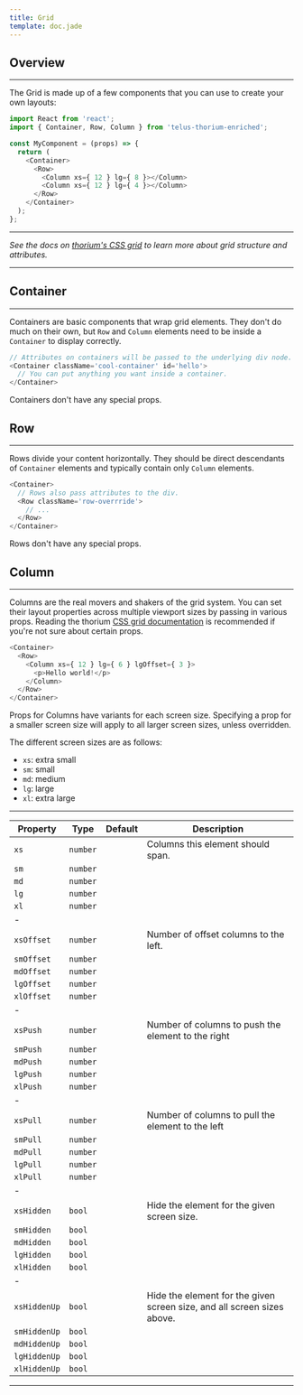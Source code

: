 ```yaml
---
title: Grid
template: doc.jade
---
```


## Overview

---

The Grid is made up of a few components that you can use to create your own layouts:

```js
import React from 'react';
import { Container, Row, Column } from 'telus-thorium-enriched';

const MyComponent = (props) => {
  return (
    <Container>
      <Row>
        <Column xs={ 12 } lg={ 8 }></Column>
        <Column xs={ 12 } lg={ 4 }></Column>
      </Row>
    </Container>
  );
};

```

---

_See the docs on [thorium's CSS grid](/3-Foundations/3-grid.html) to learn more
about grid structure and attributes._

---

## Container

---

Containers are basic components that wrap grid elements. They don't do much on
their own, but `Row` and `Column` elements need to be inside a `Container`
to display correctly.

```js
// Attributes on containers will be passed to the underlying div node.
<Container className='cool-container' id='hello'>
  // You can put anything you want inside a container.
</Container>
```

Containers don't have any special props.

## Row

---

Rows divide your content horizontally. They should be direct descendants of
`Container` elements and typically contain only `Column` elements.

```js
<Container>
  // Rows also pass attributes to the div.
  <Row className='row-overrride'>
    // ...
  </Row>
</Container>
```

Rows don't have any special props.

## Column

---

Columns are the real movers and shakers of the grid system. You can set their
layout properties across multiple viewport sizes by passing in various props.
Reading the thorium [CSS grid documentation](/3-Foundations/3-grid.html) is
recommended if you're not sure about certain props.

```js
<Container>
  <Row>
    <Column xs={ 12 } lg={ 6 } lgOffset={ 3 }>
      <p>Hello world!</p>
    </Column>
  </Row>
</Container>
```

Props for Columns have variants for each screen size. Specifying a prop for a
smaller screen size will apply to all larger screen sizes, unless overridden.

The different screen sizes are as follows:

- `xs`: extra small
- `sm`: small
- `md`: medium
- `lg`: large
- `xl`: extra large

---

| Property     | Type     | Default     | Description                             |
|--------------|----------|-------------|-----------------------------------------|
| `xs`         | `number` |             | Columns this element should span. |
| `sm`         | `number` |             |
| `md`         | `number` |             |
| `lg`         | `number` |             |
| `xl`         | `number` |             |
| -            |
| `xsOffset`   | `number` |             | Number of offset columns to the left. |
| `smOffset`   | `number` |             |
| `mdOffset`   | `number` |             |
| `lgOffset`   | `number` |             |
| `xlOffset`   | `number` |             |
| -            |
| `xsPush`     | `number` |             | Number of columns to push the element to the right |
| `smPush`     | `number` |             |
| `mdPush`     | `number` |             |
| `lgPush`     | `number` |             |
| `xlPush`     | `number` |             |
| -            |
| `xsPull`     | `number` |             | Number of columns to pull the element to the left |
| `smPull`     | `number` |             |
| `mdPull`     | `number` |             |
| `lgPull`     | `number` |             |
| `xlPull`     | `number` |             |
| -            |
| `xsHidden`   | `bool`   |             | Hide the element for the given screen size. |
| `smHidden`   | `bool`   |             |
| `mdHidden`   | `bool`   |             |
| `lgHidden`   | `bool`   |             |
| `xlHidden`   | `bool`   |             |
| -            |
| `xsHiddenUp` | `bool`   |             | Hide the element for the given screen size, and all screen sizes above. |
| `smHiddenUp` | `bool`   |             |
| `mdHiddenUp` | `bool`   |             |
| `lgHiddenUp` | `bool`   |             |
| `xlHiddenUp` | `bool`   |             |


---
